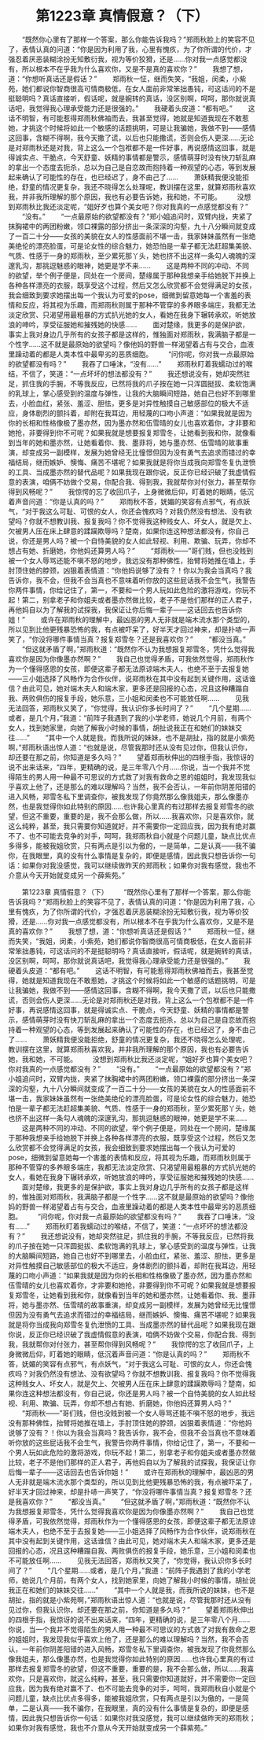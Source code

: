 # 　　第1223章 真情假意？（下）
　　“既然你心里有了那样一个答案，那么你能告诉我吗？”郑雨秋脸上的笑容不见了，表情认真的问道：“你是因为利用了我，心里有愧疚，为了你所谓的代价，才强忍着厌恶装糊涂扮无知敷衍我，视为等价狡猾，还是……你对我一点感觉都没有，所以根本不在乎我为什么喜欢你，又是不是真的喜欢你？”
　　我想了想，道：“你想听真话还是假话？”
　　郑雨秋一怔，继而失笑，“我姐，闵柔，小紫苑，她们都说你智商很高可情商极低，在女人面前非常笨拙愚钝，可这话问的不是挺聪明吗？真话直接听，假话呢，就是婉转的真话，没区别啊，呵呵，那你就说真话吧，我觉得我心理承受能力还是很强的。”
　　我硬着头皮道：“都有吧。”
　　这话不明智，有可能惹得郑雨秋佛袖而去，我甚至觉得，她就是知道我现在不敢惹她，才挑这个时候将如此一个敏感的话题挑明，可是让我骗她，我做不到——感情这回事，含糊不得啊，我今天撒了谎，以后也只能撒谎，否则会伤人更深……无论是对郑雨秋还是对我，背上这么一个包袱都不是一件好事，再说感情这回事，就是得诚实点、干脆点，今天舒童、妖精的事情都是警示，感情萌芽时没有快刀斩乱麻的拿出一个态度去扼杀，总以为自己是自恋故而抱持着一种观望的心态，等到发展起来确认了可能性的存在，也已经迟了，身不由己了……
　　萧妖精我便没能拒绝，舒童的情况更复杂，我还不晓得怎么处理呢，教训摆在这里，就算郑雨秋喜欢我，并非我所理解的那个原因，我也有必要告诉她，我和她，不可能。
　　没想到郑雨秋比我还淡定呢，“姐好歹也算个美女吧？你对我真的一点感觉都没有？”
　　“没有。”
　　“一点最原始的欲望都没有？”郑小姐追问时，双臂内拢，夹紧了抹胸裙中的两团粉嫩，领口裸露的部分挤出一条深深的沟壑，九十八分瞬间就变成了一百二十分——女孩的美貌在女人的性感面前不堪一击，我家妹妹虽然有一张绝美绝伦的漂亮脸蛋，可是论女性的综合魅力，她恐怕是一辈子都无法赶超集美貌、气质、性感于一身的郑雨秋，至少累死那丫头，她也挤不出这样一条勾人魂魄的深邃乳沟，那挑逗魅惑的眼神，她更是学不来……
　　这是两种不同的冲动、不同的欲望，举个例子便是，同处在一个房间，楚缘属于那种我想亲手给她脱下并换上各种各样漂亮的衣服，既享受这个过程，然后又怎么欣赏都不会觉得满足的女孩，我会细致到要求她摆出每一个我认为可爱的pose，细微到留意她每一个害羞的表情和反应，将其视为乐趣，而郑雨秋则属于那种不管穿的多养眼多端庄，我都无法淡定欣赏、只渴望用最粗暴的方式扒光她的女人，看她在我身下辗转承欢，听她放浪的呻吟，享受征服她和摧残她的快感……
　　面对楚缘，我更多的是保护欲，事实上我对身边几乎所有的女孩子都是这样的，惟独面对郑雨秋，我满脑子都是一个性字……这不就是最原始的欲望吗？像他妈的野兽一样渴望着占有与交合，血液里躁动着的都是人类本性中最卑劣的恶质细胞。
　　“问你呢，你对我一点最原始的欲望都没有吗？”
　　我吞了口唾沫，“没有……”
　　郑雨秋盯着我蠕动过的喉结，不信了，笑道：“一点坏坏的想法都没有？”
　　我还想说没有，她却突然驻足，抓住我的手腕，不等我反应，已然将我的爪子按在她一只浑圆挺拔、柔软饱满的乳球上，掌心感受到的温度与弹性，让我的大脑瞬间短路，她自己也好不到哪里去，小脸血红，紧张、羞涩、胆怯，更多是对异性触摸自己敏感部位的极大不适应，身体剧烈的颤抖着，却附在我耳边，用轻蔑的口吻小声道：“如果我就是因为你的长相和性格像极了墨亦然，因为墨亦然和伍雪晴的女儿也喜欢着你，才非要和她抢，非要得到你不可呢？如果我就是想要报复郑雪冬，让她看到我和你，就像看到当年的她和墨亦然，让她看着你、我、墨菲将，她与墨亦然、伍雪晴的故事重演，却变成另一副模样，发展为她曾经无比憧憬但因为没有勇气去追求而错过的幸福结局，继而嫉妒、懊悔、痛苦不堪呢？如果我就是将你当成我向郑雪冬复仇泄愤的工具、当成墨亦然的替代品呢？如果我现在跟你说，反正你已经识破了我虚情假意的表演，咱俩不妨做个交易，你配合我、得到我，我就帮你对付张力，甚至帮你得到风畅呢？”
　　我惊愕的忘了收回爪子，上身微微后仰，盯着她的眼睛，低沉着声音问道：“你是认真的吗？”
　　郑雨秋不答，妩媚的笑容有点邪气，有点妖气，“对于我这么可耻、可恨的女人，你还会愧疚吗？对我仍然没有想法、没有欲望吗？你就不想教训我、报复我吗？你不觉得我这种贱女人、坏女人，就是欠上、欠被男人压在床上肆意的蹂躏欺辱吗？楚南，如果你连这种想法都没有，你自己说，你还是男人吗？被一个自恃美貌的女人如此轻视、利用、欺骗、玩弄，你却不想占有她、折磨她，你他妈还算男人吗？”
　　“郑雨秋——”哥们贱，但也没贱到被一个女人辱骂还能不嗔不怒的地步，我远没有那种佛性，抬臂将她推在墙上，手肘顶住她的脖颈，凶狠着表情道：“你他妈说够了没有？！你以为我会当真吗？我告诉你，我不会，但我不会当真也不意味着听你放的这些屁话我不会生气，我警告你两件事情，你给记住了，第一，不要和一个男人玩如此危险的激将游戏，你玩不起！第二，别拿老子和你姐夫或者墨亦然做比较，老子不是他们那样的正人君子，再他妈自以为了解我的试探我，我保证让你后悔一辈子——这话回去也告诉你姐！”
　　或许在郑雨秋的理解中，最凶恶的男人无非就是端木流水那个类型的，所以见到比他更残暴恐怖的我，有点被吓呆了，好半天才回过神来，却是扑哧一声笑了，“你没将哪件事情当真？报复郑雪冬？还是我喜欢你？”
　　“都没当真。”
　　“但这就矛盾了啊，”郑雨秋道：“既然你不认为我想报复郑雪冬，凭什么觉得我喜欢你是因为你像墨亦然啊？”
　　我自己也觉得矛盾，可我依然觉得，郑雨秋作为一个懂得感恩的女孩，即便这辈子都无法原谅端木夫人，也绝不至于去报复她——三小姐选择了风畅作为合作伙伴，说郑雨秋在其中没有起到关键作用，这话谁信？由此可见，她对端木夫人和端木家，更多还是回报的心态，况且这种糟蹋自我、两败俱伤的报复手段，她乐意，三小姐和闵柔也不可能放任啊……
　　见我无法回答，郑雨秋又笑了，“你觉得，我认识你多长时间了？”
　　“几个星期……或者，是几个月，”我道：“前阵子我遇到了我的小学老师，她说几个月前，有两个女人，找到她家里，向她了解我小时候的事情，胡扯说我正在和她们的妹妹交往……”
　　“其中一个人就是我，而我所说的妹妹，也不是胡扯，指的就是小紫苑啊，”郑雨秋语出惊人道：“也就是说，尽管我那时还从没有见过你，但我认识你，却还要在那之前，你知道是多久吗？”
　　望着郑雨秋伸出的四根手指，我惊讶的说不出来话来，“四年，更精确的说，是三年零八个月……你说，当一个我并不觉得陌生的男人用一种最不可思议的方式救了对我有救命之恩的姐姐时，我发现我似乎喜欢上他了，还是那么的难以理解吗？当然，我不会否认，一年前你阴差阳错的进入风畅，郑雪冬私下里调查你，被我发现了你竟然那么像我姐夫，那么像墨亦然，也是我觉得你如此特别的原因……也许我心里真的有过那样去报复郑雪冬的欲望，但这不重要，重要的是，我不会那么做，所以……我喜欢你，只是喜欢你，就这么纯粹，甚至，我只需要你知道就好，并不需要你一定回应我，因为我有绝对赢不了、也不可能去竞争的对手，呵呵，我郑雨秋自小就是个问题儿童，缺点比优点多得多，能被我姐欣赏，只有两点是引以为傲的，一是简单，二是认真——我不骗你，在我眼里，真的没有什么事情是复杂的，即便是感情，因此我只想告诉你一句话：如果你对我没感觉，我可以继续做昨天的郑雨秋；如果你对我有感觉，我也不介意从今天开始就变成另一个薛紫苑。”

　　第1223章 真情假意？（下）
　　“既然你心里有了那样一个答案，那么你能告诉我吗？”郑雨秋脸上的笑容不见了，表情认真的问道：“你是因为利用了我，心里有愧疚，为了你所谓的代价，才强忍着厌恶装糊涂扮无知敷衍我，视为等价狡猾，还是……你对我一点感觉都没有，所以根本不在乎我为什么喜欢你，又是不是真的喜欢你？”
　　我想了想，道：“你想听真话还是假话？”
　　郑雨秋一怔，继而失笑，“我姐，闵柔，小紫苑，她们都说你智商很高可情商极低，在女人面前非常笨拙愚钝，可这话问的不是挺聪明吗？真话直接听，假话呢，就是婉转的真话，没区别啊，呵呵，那你就说真话吧，我觉得我心理承受能力还是很强的。”
　　我硬着头皮道：“都有吧。”
　　这话不明智，有可能惹得郑雨秋佛袖而去，我甚至觉得，她就是知道我现在不敢惹她，才挑这个时候将如此一个敏感的话题挑明，可是让我骗她，我做不到——感情这回事，含糊不得啊，我今天撒了谎，以后也只能撒谎，否则会伤人更深……无论是对郑雨秋还是对我，背上这么一个包袱都不是一件好事，再说感情这回事，就是得诚实点、干脆点，今天舒童、妖精的事情都是警示，感情萌芽时没有快刀斩乱麻的拿出一个态度去扼杀，总以为自己是自恋故而抱持着一种观望的心态，等到发展起来确认了可能性的存在，也已经迟了，身不由己了……
　　萧妖精我便没能拒绝，舒童的情况更复杂，我还不晓得怎么处理呢，教训摆在这里，就算郑雨秋喜欢我，并非我所理解的那个原因，我也有必要告诉她，我和她，不可能。
　　没想到郑雨秋比我还淡定呢，“姐好歹也算个美女吧？你对我真的一点感觉都没有？”
　　“没有。”
　　“一点最原始的欲望都没有？”郑小姐追问时，双臂内拢，夹紧了抹胸裙中的两团粉嫩，领口裸露的部分挤出一条深深的沟壑，九十八分瞬间就变成了一百二十分——女孩的美貌在女人的性感面前不堪一击，我家妹妹虽然有一张绝美绝伦的漂亮脸蛋，可是论女性的综合魅力，她恐怕是一辈子都无法赶超集美貌、气质、性感于一身的郑雨秋，至少累死那丫头，她也挤不出这样一条勾人魂魄的深邃乳沟，那挑逗魅惑的眼神，她更是学不来……
　　这是两种不同的冲动、不同的欲望，举个例子便是，同处在一个房间，楚缘属于那种我想亲手给她脱下并换上各种各样漂亮的衣服，既享受这个过程，然后又怎么欣赏都不会觉得满足的女孩，我会细致到要求她摆出每一个我认为可爱的pose，细微到留意她每一个害羞的表情和反应，将其视为乐趣，而郑雨秋则属于那种不管穿的多养眼多端庄，我都无法淡定欣赏、只渴望用最粗暴的方式扒光她的女人，看她在我身下辗转承欢，听她放浪的呻吟，享受征服她和摧残她的快感……
　　面对楚缘，我更多的是保护欲，事实上我对身边几乎所有的女孩子都是这样的，惟独面对郑雨秋，我满脑子都是一个性字……这不就是最原始的欲望吗？像他妈的野兽一样渴望着占有与交合，血液里躁动着的都是人类本性中最卑劣的恶质细胞。
　　“问你呢，你对我一点最原始的欲望都没有吗？”
　　我吞了口唾沫，“没有……”
　　郑雨秋盯着我蠕动过的喉结，不信了，笑道：“一点坏坏的想法都没有？”
　　我还想说没有，她却突然驻足，抓住我的手腕，不等我反应，已然将我的爪子按在她一只浑圆挺拔、柔软饱满的乳球上，掌心感受到的温度与弹性，让我的大脑瞬间短路，她自己也好不到哪里去，小脸血红，紧张、羞涩、胆怯，更多是对异性触摸自己敏感部位的极大不适应，身体剧烈的颤抖着，却附在我耳边，用轻蔑的口吻小声道：“如果我就是因为你的长相和性格像极了墨亦然，因为墨亦然和伍雪晴的女儿也喜欢着你，才非要和她抢，非要得到你不可呢？如果我就是想要报复郑雪冬，让她看到我和你，就像看到当年的她和墨亦然，让她看着你、我、墨菲将，她与墨亦然、伍雪晴的故事重演，却变成另一副模样，发展为她曾经无比憧憬但因为没有勇气去追求而错过的幸福结局，继而嫉妒、懊悔、痛苦不堪呢？如果我就是将你当成我向郑雪冬复仇泄愤的工具、当成墨亦然的替代品呢？如果我现在跟你说，反正你已经识破了我虚情假意的表演，咱俩不妨做个交易，你配合我、得到我，我就帮你对付张力，甚至帮你得到风畅呢？”
　　我惊愕的忘了收回爪子，上身微微后仰，盯着她的眼睛，低沉着声音问道：“你是认真的吗？”
　　郑雨秋不答，妩媚的笑容有点邪气，有点妖气，“对于我这么可耻、可恨的女人，你还会愧疚吗？对我仍然没有想法、没有欲望吗？你就不想教训我、报复我吗？你不觉得我这种贱女人、坏女人，就是欠上、欠被男人压在床上肆意的蹂躏欺辱吗？楚南，如果你连这种想法都没有，你自己说，你还是男人吗？被一个自恃美貌的女人如此轻视、利用、欺骗、玩弄，你却不想占有她、折磨她，你他妈还算男人吗？”
　　“郑雨秋——”哥们贱，但也没贱到被一个女人辱骂还能不嗔不怒的地步，我远没有那种佛性，抬臂将她推在墙上，手肘顶住她的脖颈，凶狠着表情道：“你他妈说够了没有？！你以为我会当真吗？我告诉你，我不会，但我不会当真也不意味着听你放的这些屁话我不会生气，我警告你两件事情，你给记住了，第一，不要和一个男人玩如此危险的激将游戏，你玩不起！第二，别拿老子和你姐夫或者墨亦然做比较，老子不是他们那样的正人君子，再他妈自以为了解我的试探我，我保证让你后悔一辈子——这话回去也告诉你姐！”
　　或许在郑雨秋的理解中，最凶恶的男人无非就是端木流水那个类型的，所以见到比他更残暴恐怖的我，有点被吓呆了，好半天才回过神来，却是扑哧一声笑了，“你没将哪件事情当真？报复郑雪冬？还是我喜欢你？”
　　“都没当真。”
　　“但这就矛盾了啊，”郑雨秋道：“既然你不认为我想报复郑雪冬，凭什么觉得我喜欢你是因为你像墨亦然啊？”
　　我自己也觉得矛盾，可我依然觉得，郑雨秋作为一个懂得感恩的女孩，即便这辈子都无法原谅端木夫人，也绝不至于去报复她——三小姐选择了风畅作为合作伙伴，说郑雨秋在其中没有起到关键作用，这话谁信？由此可见，她对端木夫人和端木家，更多还是回报的心态，况且这种糟蹋自我、两败俱伤的报复手段，她乐意，三小姐和闵柔也不可能放任啊……
　　见我无法回答，郑雨秋又笑了，“你觉得，我认识你多长时间了？”
　　“几个星期……或者，是几个月，”我道：“前阵子我遇到了我的小学老师，她说几个月前，有两个女人，找到她家里，向她了解我小时候的事情，胡扯说我正在和她们的妹妹交往……”
　　“其中一个人就是我，而我所说的妹妹，也不是胡扯，指的就是小紫苑啊，”郑雨秋语出惊人道：“也就是说，尽管我那时还从没有见过你，但我认识你，却还要在那之前，你知道是多久吗？”
　　望着郑雨秋伸出的四根手指，我惊讶的说不出来话来，“四年，更精确的说，是三年零八个月……你说，当一个我并不觉得陌生的男人用一种最不可思议的方式救了对我有救命之恩的姐姐时，我发现我似乎喜欢上他了，还是那么的难以理解吗？当然，我不会否认，一年前你阴差阳错的进入风畅，郑雪冬私下里调查你，被我发现了你竟然那么像我姐夫，那么像墨亦然，也是我觉得你如此特别的原因……也许我心里真的有过那样去报复郑雪冬的欲望，但这不重要，重要的是，我不会那么做，所以……我喜欢你，只是喜欢你，就这么纯粹，甚至，我只需要你知道就好，并不需要你一定回应我，因为我有绝对赢不了、也不可能去竞争的对手，呵呵，我郑雨秋自小就是个问题儿童，缺点比优点多得多，能被我姐欣赏，只有两点是引以为傲的，一是简单，二是认真——我不骗你，在我眼里，真的没有什么事情是复杂的，即便是感情，因此我只想告诉你一句话：如果你对我没感觉，我可以继续做昨天的郑雨秋；如果你对我有感觉，我也不介意从今天开始就变成另一个薛紫苑。”
